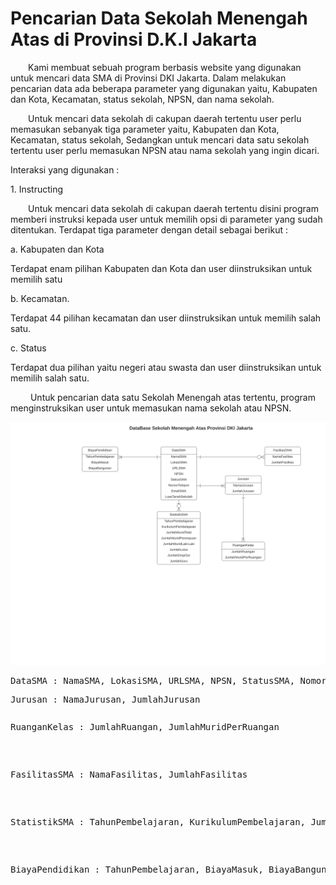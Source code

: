 # Pencarian Data Sekolah Menengah Atas di Provinsi D.K.I Jakarta


<p>&emsp;&emsp;Kami membuat sebuah program berbasis website yang digunakan untuk mencari data SMA di Provinsi DKI Jakarta. Dalam melakukan pencarian data ada beberapa parameter yang digunakan yaitu, Kabupaten dan Kota, Kecamatan, status sekolah, NPSN, dan nama sekolah.</p>  
<p>&emsp;&emsp;Untuk mencari data sekolah di cakupan daerah tertentu user perlu memasukan sebanyak tiga parameter yaitu, Kabupaten dan Kota, Kecamatan, status sekolah, Sedangkan untuk mencari data satu sekolah tertentu user perlu memasukan NPSN atau nama sekolah yang ingin dicari.</p>

<p>Interaksi yang digunakan : </p>
<p>1.	Instructing</p>
<p>	&emsp;&emsp;Untuk mencari data sekolah di cakupan daerah tertentu disini program memberi instruksi kepada user untuk memilih  opsi di parameter yang sudah ditentukan. Terdapat tiga parameter dengan detail sebagai berikut :</p>
<p>a.	Kabupaten dan Kota</p>
<p>Terdapat enam pilihan Kabupaten dan Kota dan user diinstruksikan untuk memilih satu</p>
<p>b.	Kecamatan.</p>
<p>Terdapat 44 pilihan kecamatan dan user diinstruksikan untuk memilih salah satu.</p>
<p>c.	Status</p>
<p>Terdapat dua pilihan yaitu negeri atau swasta dan user diinstruksikan untuk memilih salah satu.</p>
<p>&emsp;&emsp;	Untuk pencarian data satu Sekolah Menengah atas tertentu, program menginstruksikan user untuk memasukan nama sekolah atau NPSN. </p>

<a href="DataBase SekolahSMA.pdf"><img src="DataBase SekolahSMA.svg"> </a>

<p><pre>DataSMA : NamaSMA, LokasiSMA, URLSMA, NPSN, StatusSMA, NomorTelpon, EmailSMA, LuasTanahSekolah</pre></p>
  <p><pre>Jurusan : NamaJurusan, JumlahJurusan</pre></p>
    <p><pre><pre>RuanganKelas : JumlahRuangan, JumlahMuridPerRuangan</pre></p>
  <p><pre>FasilitasSMA : NamaFasilitas, JumlahFasilitas</pre></p>
  <p><pre>StatistikSMA : TahunPembelajaran, KurikulumPembelajaran, JumlahMuridTotal, JumlahMuridPerempuan, JumlahMuridLaki-Laki, JumlahLulus, JumlahDropOut, JumlahGuru</pre></p>
  <p><pre>BiayaPendidikan : TahunPembelajaran, BiayaMasuk, BiayaBangunan</pre></p>


